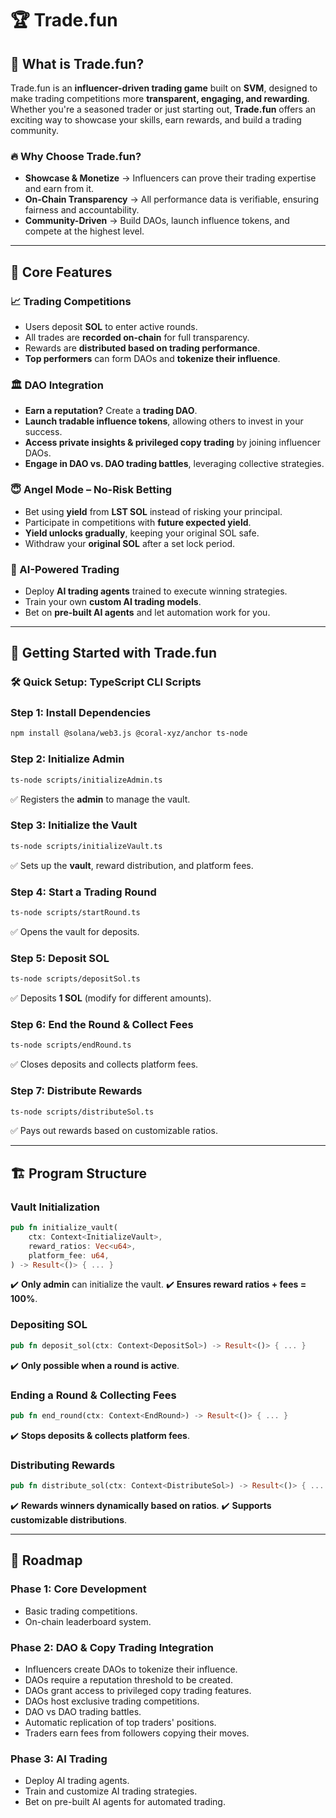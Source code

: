 # 🏆 Trade.fun

## 🚀 What is Trade.fun?
Trade.fun is an **influencer-driven trading game** built on **SVM**, designed to make trading competitions more **transparent, engaging, and rewarding**. Whether you're a seasoned trader or just starting out, **Trade.fun** offers an exciting way to showcase your skills, earn rewards, and build a trading community.

### 🔥 Why Choose Trade.fun?
- **Showcase & Monetize** → Influencers can prove their trading expertise and earn from it.
- **On-Chain Transparency** → All performance data is verifiable, ensuring fairness and accountability.
- **Community-Driven** → Build DAOs, launch influence tokens, and compete at the highest level.

---

## 🔑 Core Features

### 📈 Trading Competitions
- Users deposit **SOL** to enter active rounds.
- All trades are **recorded on-chain** for full transparency.
- Rewards are **distributed based on trading performance**.
- **Top performers** can form DAOs and **tokenize their influence**.

### 🏛 DAO Integration
- **Earn a reputation?** Create a **trading DAO**.
- **Launch tradable influence tokens**, allowing others to invest in your success.
- **Access private insights & privileged copy trading** by joining influencer DAOs.
- **Engage in DAO vs. DAO trading battles**, leveraging collective strategies.

### 😇 Angel Mode – No-Risk Betting
- Bet using **yield** from **LST SOL** instead of risking your principal.
- Participate in competitions with **future expected yield**.
- **Yield unlocks gradually**, keeping your original SOL safe.
- Withdraw your **original SOL** after a set lock period.

### 🤖 AI-Powered Trading
- Deploy **AI trading agents** trained to execute winning strategies.
- Train your own **custom AI trading models**.
- Bet on **pre-built AI agents** and let automation work for you.

---

## 🚀 Getting Started with Trade.fun

### 🛠 Quick Setup: TypeScript CLI Scripts

### **Step 1: Install Dependencies**
```sh
npm install @solana/web3.js @coral-xyz/anchor ts-node
```

### **Step 2: Initialize Admin**
```sh
ts-node scripts/initializeAdmin.ts
```
✅ Registers the **admin** to manage the vault.

### **Step 3: Initialize the Vault**
```sh
ts-node scripts/initializeVault.ts
```
✅ Sets up the **vault**, reward distribution, and platform fees.

### **Step 4: Start a Trading Round**
```sh
ts-node scripts/startRound.ts
```
✅ Opens the vault for deposits.

### **Step 5: Deposit SOL**
```sh
ts-node scripts/depositSol.ts
```
✅ Deposits **1 SOL** (modify for different amounts).

### **Step 6: End the Round & Collect Fees**
```sh
ts-node scripts/endRound.ts
```
✅ Closes deposits and collects platform fees.

### **Step 7: Distribute Rewards**
```sh
ts-node scripts/distributeSol.ts
```
✅ Pays out rewards based on customizable ratios.

---

## 🏗️ Program Structure

### **Vault Initialization**
```rust
pub fn initialize_vault(
    ctx: Context<InitializeVault>,
    reward_ratios: Vec<u64>,
    platform_fee: u64,
) -> Result<()> { ... }
```
✔️ **Only admin** can initialize the vault.
✔️ **Ensures reward ratios + fees = 100%**.

### **Depositing SOL**
```rust
pub fn deposit_sol(ctx: Context<DepositSol>) -> Result<()> { ... }
```
✔️ **Only possible when a round is active**.

### **Ending a Round & Collecting Fees**
```rust
pub fn end_round(ctx: Context<EndRound>) -> Result<()> { ... }
```
✔️ **Stops deposits & collects platform fees**.

### **Distributing Rewards**
```rust
pub fn distribute_sol(ctx: Context<DistributeSol>) -> Result<()> { ... }
```
✔️ **Rewards winners dynamically based on ratios**.
✔️ **Supports customizable distributions**.

---

## 🚀 Roadmap

### **Phase 1: Core Development**
- Basic trading competitions.
- On-chain leaderboard system.

### **Phase 2: DAO & Copy Trading Integration**
- Influencers create DAOs to tokenize their influence.
- DAOs require a reputation threshold to be created.
- DAOs grant access to privileged copy trading features.
- DAOs host exclusive trading competitions.
- DAO vs DAO trading battles.
- Automatic replication of top traders' positions.
- Traders earn fees from followers copying their moves.

### **Phase 3: AI Trading**
- Deploy AI trading agents.
- Train and customize AI trading strategies.
- Bet on pre-built AI agents for automated trading.

